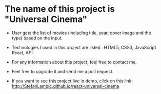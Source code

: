 # The name of this project is "Universal Cinema"

- User gets the list of movies (including title, year, cover image and the type) based on the input.
- Technologies I used in this project are listed : HTML5, CSS3, JavaScript React, API
- For any information about this project, feel free to contact me.

- Feel free to upgrade it and send me a pull request.
- If you want to see this project live in demo, click on this link: http://StefanLambic.github.io/react-universal-cinema
